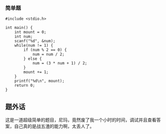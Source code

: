 ### 简单题

```
#include <stdio.h>

int main() {
    int mount = 0;
    int num;
    scanf("%d", &num);
    while(num != 1) {
        if (num % 2 == 0) {
            num = num / 2;
        } else {
            num = (3 * num + 1) / 2;
        }
        mount += 1;
    }
    printf("%d\n", mount);
    return 0;
}
```

## 题外话
这是一道超级简单的题目，尼玛，竟然废了我一个小时的时间，调试并且查看答案，自己真的是战五渣的能力啊，太丢人了。